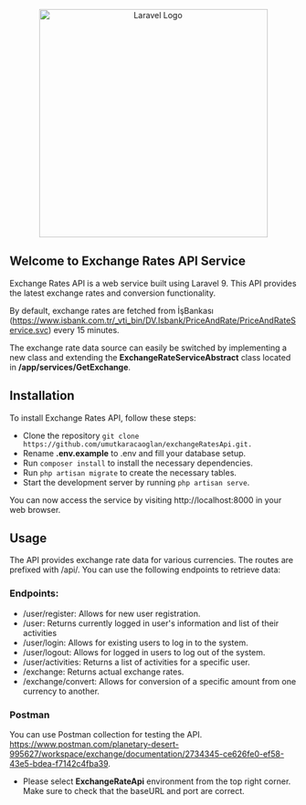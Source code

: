 <p align="center"><a href="https://laravel.com" target="_blank"><img src="https://raw.githubusercontent.com/laravel/art/master/logo-lockup/5%20SVG/2%20CMYK/1%20Full%20Color/laravel-logolockup-cmyk-red.svg" width="400" alt="Laravel Logo"></a></p>


## Welcome to Exchange Rates API Service

Exchange Rates API is a web service built using Laravel 9. This API provides the latest exchange rates and conversion functionality.

By default, exchange rates are fetched from İşBankası (https://www.isbank.com.tr/_vti_bin/DV.Isbank/PriceAndRate/PriceAndRateService.svc) every 15 minutes. 

The exchange rate data source can easily be switched by implementing a new class and extending the **ExchangeRateServiceAbstract** class located in **/app/services/GetExchange**.

## Installation
To install Exchange Rates API, follow these steps:

- Clone the repository  ```git clone https://github.com/umutkaracaoglan/exchangeRatesApi.git.```
- Rename **.env.example** to .env and fill your database setup.
- Run ```composer install``` to install the necessary dependencies.
- Run ```php artisan migrate``` to create the necessary tables.
- Start the development server by running ```php artisan serve```.
  
You can now access the service by visiting http://localhost:8000 in your web browser.

## Usage
The API provides exchange rate data for various currencies. The routes are prefixed with /api/.
You can use the following endpoints to retrieve data:

### Endpoints:

- /user/register: Allows for new user registration.
- /user: Returns currently logged in user's information and list of their activities
- /user/login: Allows for existing users to log in to the system.
- /user/logout: Allows for logged in users to log out of the system.
- /user/activities: Returns a list of activities for a specific user.
- /exchange: Returns actual exchange rates.
- /exchange/convert: Allows for conversion of a specific amount from one currency to another.

### Postman
You can use Postman collection for testing the API. 
https://www.postman.com/planetary-desert-995627/workspace/exchange/documentation/2734345-ce626fe0-ef58-43e5-bdea-f7142c4fba39.

- Please select **ExchangeRateApi** environment from the top right corner.  Make sure to check that the baseURL and port are correct.
